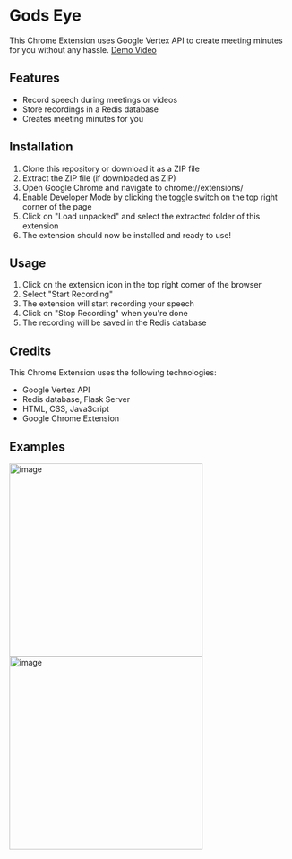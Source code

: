 
<!DOCTYPE html>
<html>
<body>
	<h1>Gods Eye</h1>
	<p>This Chrome Extension uses Google Vertex API to create meeting minutes for you without any hassle. <a href=https://www.youtube.com/watch?v=1APj6m8hJuI>Demo Video</a></p>
	<h2>Features</h2>
	<ul>
		<li>Record speech during meetings or videos</li>
		<li>Store recordings in a Redis database</li>
		<li>Creates meeting minutes for you</li>
	</ul>
	<h2>Installation</h2>
	<ol>
		<li>Clone this repository or download it as a ZIP file</li>
		<li>Extract the ZIP file (if downloaded as ZIP)</li>
		<li>Open Google Chrome and navigate to chrome://extensions/</li>
		<li>Enable Developer Mode by clicking the toggle switch on the top right corner of the page</li>
		<li>Click on "Load unpacked" and select the extracted folder of this extension</li>
		<li>The extension should now be installed and ready to use!</li>
	</ol>
	<h2>Usage</h2>
	<ol>
		<li>Click on the extension icon in the top right corner of the browser</li>
		<li>Select "Start Recording"</li>
		<li>The extension will start recording your speech</li>
		<li>Click on "Stop Recording" when you're done</li>
		<li>The recording will be saved in the Redis database</li>
	</ol>
	<h2>Credits</h2>
	<p>This Chrome Extension uses the following technologies:</p>
	<ul>
		<li>Google Vertex API</li>
		<li>Redis database, Flask Server</li>
		<li>HTML, CSS, JavaScript</li>
		<li>Google Chrome Extension </li>
	</ul>
	<h2>Examples</h2>
	<img width="345" alt="image" src="https://github.com/Elstuhn/Gods-Eye-public/assets/66341506/4d731d81-02e7-4bd4-8d85-330461a05f78">
	<img width="345" alt="image" src="https://github.com/Elstuhn/Gods-Eye-public/assets/66341506/fd62434b-330d-4bc2-88b3-8a6a43cc8932">


</body>
</html>
